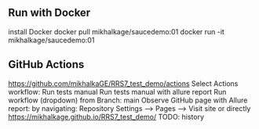 ## Run with Docker
install Docker
docker pull mikhalkage/saucedemo:01
docker run -it mikhalkage/saucedemo:01

## GitHub Actions 
https://github.com/mikhalkaGE/RRS7_test_demo/actions
Select Actions workflow:
    Run tests manual
    Run tests manual with allure report
Run workflow (dropdown) from Branch: main
Observe GitHub page with Allure report:
    by navigating: Repository Settings --> Pages --> Visit site
    or directly https://mikhalkage.github.io/RRS7_test_demo/
    TODO: history